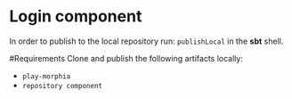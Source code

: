 # Login component
In order to publish to the local repository run: `publishLocal` in the **sbt** shell.

#Requirements
Clone and publish the following artifacts locally:
- `play-morphia`
- `repository component`